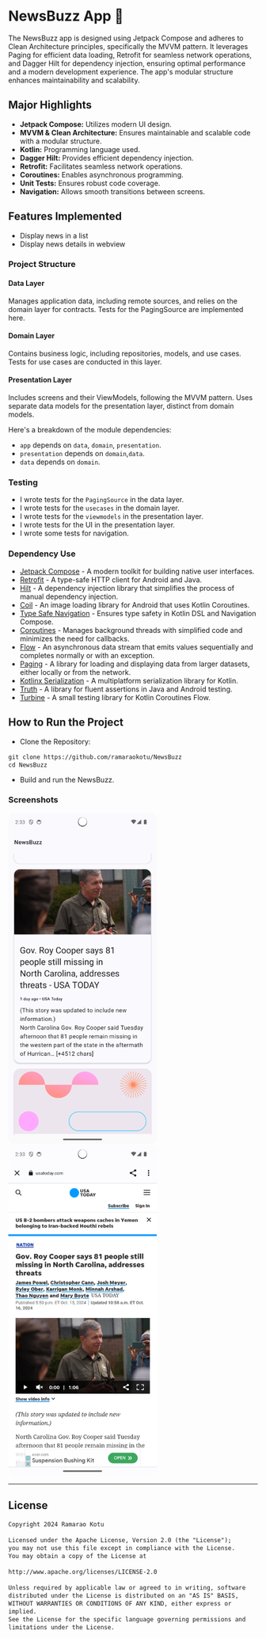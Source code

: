 # NewsBuzz App 📱
The NewsBuzz app is designed using Jetpack Compose and adheres to Clean Architecture principles, specifically the MVVM pattern. It leverages Paging for efficient data loading, Retrofit for seamless network operations, and Dagger Hilt for dependency injection, ensuring optimal performance and a modern development experience. The app's modular structure enhances maintainability and scalability.

## Major Highlights

- **Jetpack Compose:** Utilizes modern UI design.
- **MVVM & Clean Architecture:** Ensures maintainable and scalable code with a modular structure.
- **Kotlin:** Programming language used.
- **Dagger Hilt:** Provides efficient dependency injection.
- **Retrofit:** Facilitates seamless network operations.
- **Coroutines:** Enables asynchronous programming.
- **Unit Tests:** Ensures robust code coverage.
- **Navigation:** Allows smooth transitions between screens.

## Features Implemented

- Display news in a list
- Display news details in webview

### Project Structure

#### Data Layer

Manages application data, including remote sources, and relies on the domain layer for contracts. Tests for the PagingSource are implemented here.

#### Domain Layer

Contains business logic, including repositories, models, and use cases. Tests for use cases are conducted in this layer.

#### Presentation Layer

Includes screens and their ViewModels, following the MVVM pattern. Uses separate data models for the presentation layer, distinct from domain models.

Here's a breakdown of the module dependencies:
- `app` depends on `data`, `domain`, `presentation`.
- `presentation` depends on `domain`,`data`.
- `data` depends on `domain`.

### Testing
- I wrote tests for the `PagingSource` in the data layer.
- I wrote tests for the `usecases` in the domain layer.
- I wrote tests for the `viewmodels` in the presentation layer.
- I wrote tests for the UI in the presentation layer.
- I wrote some tests for navigation.

### Dependency Use
- [Jetpack Compose](https://developer.android.com/jetpack/compose) - A modern toolkit for building native user interfaces.
- [Retrofit](https://square.github.io/retrofit/) - A type-safe HTTP client for Android and Java.
- [Hilt](https://developer.android.com/training/dependency-injection/hilt-android) -  A dependency injection library that simplifies the process of manual dependency injection.
- [Coil](https://coil-kt.github.io/coil/) - An image loading library for Android that uses Kotlin Coroutines.
- [Type Safe Navigation](https://developer.android.com/guide/navigation/design/type-safety) -  Ensures type safety in Kotlin DSL and Navigation Compose.
- [Coroutines](https://developer.android.com/kotlin/coroutines) - Manages background threads with simplified code and minimizes the need for callbacks.
- [Flow](https://kotlinlang.org/docs/flow.html) - An asynchronous data stream that emits values sequentially and completes normally or with an exception.
- [Paging](https://developer.android.com/topic/libraries/architecture/paging/v3-overview) -  A library for loading and displaying data from larger datasets, either locally or from the network.
- [Kotlinx Serialization](https://github.com/Kotlin/kotlinx.serialization) - A multiplatform serialization library for Kotlin.
- [Truth](https://truth.dev/) - A library for fluent assertions in Java and Android testing.
- [Turbine](https://github.com/cashapp/turbine) - A small testing library for Kotlin Coroutines Flow.

## How to Run the Project

- Clone the Repository:
```
git clone https://github.com/ramaraokotu/NewsBuzz
cd NewsBuzz
```
- Build and run the NewsBuzz.

### Screenshots
<p>
  <img alt="screenshot1" src="https://github.com/ramaraokotu/NewsBuzz/blob/main/news_list_page.png?raw=true" width="300">
  <img alt="screenshot2" src="https://github.com/ramaraokotu/NewsBuzz/blob/main/web_view_page.png?raw=true" width="300">
</p>

---
## License

```
Copyright 2024 Ramarao Kotu

Licensed under the Apache License, Version 2.0 (the "License");
you may not use this file except in compliance with the License.
You may obtain a copy of the License at

http://www.apache.org/licenses/LICENSE-2.0

Unless required by applicable law or agreed to in writing, software
distributed under the License is distributed on an "AS IS" BASIS,
WITHOUT WARRANTIES OR CONDITIONS OF ANY KIND, either express or implied.
See the License for the specific language governing permissions and
limitations under the License.
```

